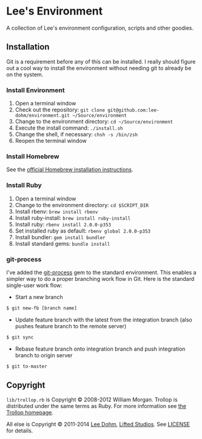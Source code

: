 # Lee's Environment

A collection of Lee's environment configuration, scripts and other goodies.

## Installation

Git is a requirement before any of this can be installed. I really should figure out a cool way to install the environment without needing git to already be on the system.

### Install Environment

1. Open a terminal window
1. Check out the repository: `git clone git@github.com:lee-dohm/environment.git ~/Source/environment`
1. Change to the environment directory: `cd ~/Source/environment`
1. Execute the install command: `./install.sh`
1. Change the shell, if necessary: `chsh -s /bin/zsh`
1. Reopen the terminal window

### Install Homebrew

See the [official Homebrew installation instructions][brew].

### Install Ruby

1. Open a terminal window
1. Change to the environment directory: `cd $SCRIPT_DIR`
1. Install rbenv: `brew install rbenv`
1. Install ruby-install: `brew install ruby-install`
1. Install ruby: `rbenv install 2.0.0-p353`
1. Set installed ruby as default: `rbenv global 2.0.0-p353`
1. Install bundler: `gem install bundler`
1. Install standard gems: `bundle install`

### git-process

I've added the [git-process][process] gem to the standard environment. This enables a simpler way to do a proper branching work flow in Git. Here is the standard single-user work flow:

* Start a new branch

```bash
$ git new-fb [branch name]
```

* Update feature branch with the latest from the integration branch (also pushes feature branch to the remote server)

```bash
$ git sync
```

* Rebase feature branch onto integration branch and push integration branch to origin server

```bash
$ git to-master
```

## Copyright

`lib/trollop.rb` is Copyright &copy; 2008-2012 William Morgan. Trollop is distributed under the same terms as Ruby. For more information see [the Trollop homepage][trollop].

All else is Copyright &copy; 2011-2014 [Lee Dohm][lee], [Lifted Studios][lifted].  See [LICENSE](LICENSE.md) for details.

[brew]: http://brew.sh/
[lee]: https://github.com/lee-dohm
[lifted]: https://github.com/lifted-studios
[process]: https://github.com/jdigger/git-process
[trollop]: http://trollop.rubyforge.org/
